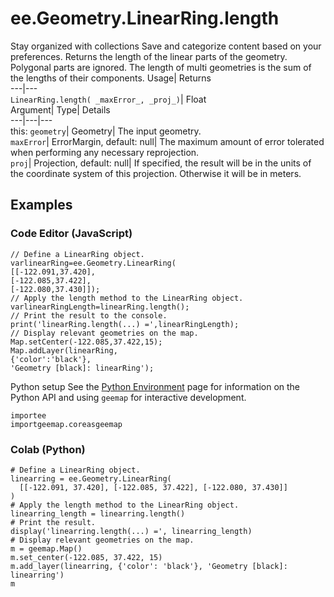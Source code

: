  
#  ee.Geometry.LinearRing.length 
Stay organized with collections  Save and categorize content based on your preferences. 
Returns the length of the linear parts of the geometry. Polygonal parts are ignored. The length of multi geometries is the sum of the lengths of their components. Usage| Returns  
---|---  
`LinearRing.length( _maxError_, _proj_)`| Float  
Argument| Type| Details  
---|---|---  
this: `geometry`| Geometry| The input geometry.  
`maxError`| ErrorMargin, default: null| The maximum amount of error tolerated when performing any necessary reprojection.  
`proj`| Projection, default: null| If specified, the result will be in the units of the coordinate system of this projection. Otherwise it will be in meters.  
## Examples
### Code Editor (JavaScript)
```
// Define a LinearRing object.
varlinearRing=ee.Geometry.LinearRing(
[[-122.091,37.420],
[-122.085,37.422],
[-122.080,37.430]]);
// Apply the length method to the LinearRing object.
varlinearRingLength=linearRing.length();
// Print the result to the console.
print('linearRing.length(...) =',linearRingLength);
// Display relevant geometries on the map.
Map.setCenter(-122.085,37.422,15);
Map.addLayer(linearRing,
{'color':'black'},
'Geometry [black]: linearRing');
```

Python setup
See the [ Python Environment](https://developers.google.com/earth-engine/guides/python_install) page for information on the Python API and using `geemap` for interactive development.
```
importee
importgeemap.coreasgeemap
```

### Colab (Python)
```
# Define a LinearRing object.
linearring = ee.Geometry.LinearRing(
  [[-122.091, 37.420], [-122.085, 37.422], [-122.080, 37.430]]
)
# Apply the length method to the LinearRing object.
linearring_length = linearring.length()
# Print the result.
display('linearring.length(...) =', linearring_length)
# Display relevant geometries on the map.
m = geemap.Map()
m.set_center(-122.085, 37.422, 15)
m.add_layer(linearring, {'color': 'black'}, 'Geometry [black]: linearring')
m
```

